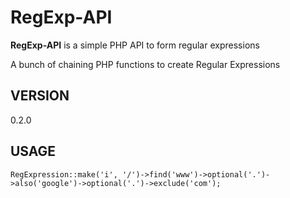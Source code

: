 # RegExp-API #

**RegExp-API** is a simple PHP API to form regular expressions

A bunch of chaining PHP functions to create Regular Expressions

## VERSION ##
0.2.0

## USAGE ##

    RegExpression::make('i', '/')->find('www')->optional('.')->also('google')->optional('.')->exclude('com');
